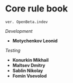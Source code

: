 # Core rule book

`ver. OpenBeta.indev`

_Development_
- __Motychenkov Leonid__

_Testing_
- __Konurkin Mikhail__
- __Maltsev Dmitry__
- __Sablin Nikolay__
- __Fomin Vsevolod__